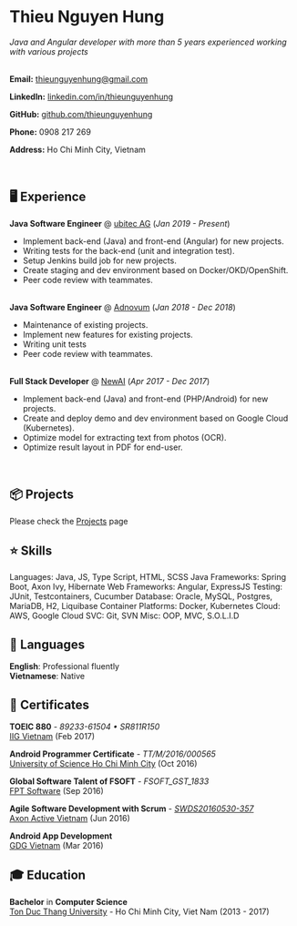# Thieu Nguyen Hung
*Java and Angular developer with more than 5 years experienced working with various projects*<br><br>

**Email:** thieunguyenhung@gmail.com

**LinkedIn:** [linkedin.com/in/thieunguyenhung](https://www.linkedin.com/in/thieunguyenhung/)

**GitHub:** [github.com/thieunguyenhung](https://thieunguyenhung.github.io)

**Phone:** 0908 217 269

**Address:** Ho Chi Minh City, Vietnam

<br>

## 🖥 Experience

**Java Software Engineer** @ [ubitec AG](https://ubitec.com/en/) (*Jan 2019 - Present*)
- Implement back-end (Java) and front-end (Angular) for new projects.
- Writing tests for the back-end (unit and integration test).
- Setup Jenkins build job for new projects.
- Create staging and dev environment based on Docker/OKD/OpenShift.
- Peer code review with teammates.
<br><br>

**Java Software Engineer** @ [Adnovum](https://www.adnovum.vn/en/vn/) (*Jan 2018 - Dec 2018*)
- Maintenance of existing projects.
- Implement new features for existing projects.
- Writing unit tests
- Peer code review with teammates.
<br><br>

**Full Stack Developer** @ [NewAI](https://newai.vn/) (*Apr 2017 - Dec 2017*)
- Implement back-end (Java) and front-end (PHP/Android) for new projects.
- Create and deploy demo and dev environment based on Google Cloud (Kubernetes).
- Optimize model for extracting text from photos (OCR).
- Optimize result layout in PDF for end-user.
<br>

## 📦 Projects
Please check the [Projects](https://thieunguyenhung.github.io/projects) page

## ⭐ Skills
Languages: Java, JS, Type Script, HTML, SCSS
Java Frameworks: Spring Boot, Axon Ivy, Hibernate
Web Frameworks: Angular, ExpressJS
Testing: JUnit, Testcontainers, Cucumber
Database: Oracle, MySQL, Postgres, MariaDB, H2, Liquibase
Container Platforms: Docker, Kubernetes
Cloud: AWS, Google Cloud
SVC: Git, SVN
Misc: OOP, MVC, S.O.L.I.D

## 💬 Languages
**English**: Professional fluently<br>
**Vietnamese**: Native

## 📜 Certificates
**TOEIC 880** - *89233-61504 • SR811R150*<br>
[IIG Vietnam](https://iigvietnam.com/en/) (Feb 2017)

**Android Programmer Certificate** - *TT/M/2016/000565*<br>
[University of Science Ho Chi Minh City](https://csc.edu.vn/) (Oct 2016)

**Global Software Talent of FSOFT** - *FSOFT_GST_1833*<br>
[FPT Software](https://gst.fsoft.com.vn/info/global-software-developer.html) (Sep 2016)

**Agile Software Development with Scrum** - *[SWDS20160530-357](https://verified.cv/en/verify/05020516275345)*<br>
[Axon Active Vietnam](https://www.axonactive.com/) (Jun 2016)

**Android App Development**<br>
[GDG Vietnam](https://gdg.community.dev/gdg-ho-chi-minh-city/) (Mar 2016)

## 🎓 Education
**Bachelor** in **Computer Science**<br>
[Ton Duc Thang University](https://tdtu.edu.vn/) - Ho Chi Minh City, Viet Nam (2013 - 2017)
